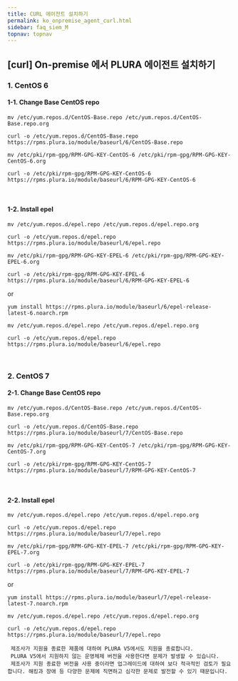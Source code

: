 ```yaml
---
title: CURL 에이전트 설치하기
permalink: ko_onpremise_agent_curl.html
sidebar: faq_siem_M
topnav: topnav
---
```


## [curl] On-premise 에서 PLURA 에이전트 설치하기

### 1. CentOS 6

#### 1-1. Change Base CentOS repo

`mv /etc/yum.repos.d/CentOS-Base.repo /etc/yum.repos.d/CentOS-Base.repo.org`

`curl -o /etc/yum.repos.d/CentOS-Base.repo https://rpms.plura.io/module/baseurl/6/CentOS-Base.repo`


`mv /etc/pki/rpm-gpg/RPM-GPG-KEY-CentOS-6 /etc/pki/rpm-gpg/RPM-GPG-KEY-CentOS-6.org`

`curl -o /etc/pki/rpm-gpg/RPM-GPG-KEY-CentOS-6 https://rpms.plura.io/module/baseurl/6/RPM-GPG-KEY-CentOS-6`

<br />

#### 1-2. Install epel

`mv /etc/yum.repos.d/epel.repo /etc/yum.repos.d/epel.repo.org`

`curl -o /etc/yum.repos.d/epel.repo https://rpms.plura.io/module/baseurl/6/epel.repo`


`mv /etc/pki/rpm-gpg/RPM-GPG-KEY-EPEL-6 /etc/pki/rpm-gpg/RPM-GPG-KEY-EPEL-6.org`

`curl -o /etc/pki/rpm-gpg/RPM-GPG-KEY-EPEL-6 https://rpms.plura.io/module/baseurl/6/RPM-GPG-KEY-EPEL-6`

or

`yum install https://rpms.plura.io/module/baseurl/6/epel-release-latest-6.noarch.rpm`

`mv /etc/yum.repos.d/epel.repo /etc/yum.repos.d/epel.repo.org`

`curl -o /etc/yum.repos.d/epel.repo https://rpms.plura.io/module/baseurl/6/epel.repo`

<br />

### 2. CentOS 7

#### 2-1. Change Base CentOS repo

`mv /etc/yum.repos.d/CentOS-Base.repo /etc/yum.repos.d/CentOS-Base.repo.org`

`curl -o /etc/yum.repos.d/CentOS-Base.repo https://rpms.plura.io/module/baseurl/7/CentOS-Base.repo`


`mv /etc/pki/rpm-gpg/RPM-GPG-KEY-CentOS-7 /etc/pki/rpm-gpg/RPM-GPG-KEY-CentOS-7.org`

`curl -o /etc/pki/rpm-gpg/RPM-GPG-KEY-CentOS-7 https://rpms.plura.io/module/baseurl/7/RPM-GPG-KEY-CentOS-7`

<br />

#### 2-2. Install epel

`mv /etc/yum.repos.d/epel.repo /etc/yum.repos.d/epel.repo.org`

`curl -o /etc/yum.repos.d/epel.repo https://rpms.plura.io/module/baseurl/7/epel.repo`


`mv /etc/pki/rpm-gpg/RPM-GPG-KEY-EPEL-7 /etc/pki/rpm-gpg/RPM-GPG-KEY-EPEL-7.org`

`curl -o /etc/pki/rpm-gpg/RPM-GPG-KEY-EPEL-7 https://rpms.plura.io/module/baseurl/7/RPM-GPG-KEY-EPEL-7`

or

`yum install https://rpms.plura.io/module/baseurl/7/epel-release-latest-7.noarch.rpm`

`mv /etc/yum.repos.d/epel.repo /etc/yum.repos.d/epel.repo.org`

`curl -o /etc/yum.repos.d/epel.repo https://rpms.plura.io/module/baseurl/7/epel.repo`

     제조사가 지원을 종료한 제품에 대하여 PLURA V5에서도 지원을 종료합니다.
     PLURA V5에서 지원하지 않는 운영체제 버전을 사용한다면 문제가 발생할 수 있습니다.
     제조사가 지원 종료한 버전을 사용 중이라면 업그레이드에 대하여 보다 적극적인 검토가 필요합니다. 해킹과 장애 등 다양한 문제에 직면하고 심각한 문제로 발전할 수 있기 때문입니다.